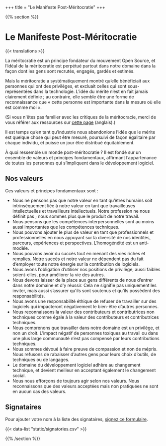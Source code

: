 +++
title = "Le Manifeste Post-Méritocratie"
+++

{{% section %}}

# Le Manifeste Post-Méritocratie

{{< translations >}}

La méritocratie est un principe fondateur du mouvement Open Source, et l’idéal de la méritocratie est perpétué partout dans notre domaine dans la façon dont les gens sont recrutés, engagés, gardés et estimés.

Mais la méritocratie a systématiquement montré qu’elle bénéficiait aux personnes qui ont des privilèges, et excluait celles qui sont sous-représentées dans la technologie. L’idée du mérite n’est en fait jamais clairement définie&nbsp;; au contraire, elle semble être une forme de reconnaissance que «&nbsp;cette personne est importante dans la mesure où elle est comme moi&nbsp;».

(Si vous n'êtes pas familier avec les critiques de la méritocracie, merci de vous référer aux ressources sur <a href="/meritocracy/" hreflang="en">cette page</a> (anglais).)

Il est temps qu’en tant qu’industrie nous abandonions l’idée que le mérite est quelque chose qui peut être mesuré,
poursuivi de façon égalitaire par chaque individu, et puisse un jour être distribué équitablement.

À quoi ressemble un monde post-méritocratie&nbsp;? Il est fondé sur un ensemble de valeurs et principes fondamentaux, affirmant l’appartenance de toutes les personnes qui s’impliquent dans le développement logiciel.

## Nos valeurs

Ces valeurs et principes fondamentaux sont&nbsp;:

* Nous ne pensons pas que notre valeur en tant qu’êtres humains soit intrinsèquement liée à notre valeur en tant que travailleuses intellectuelles et travailleurs intellectuels. Notre profession ne nous définit pas&nbsp;; nous sommes plus que le produit de notre travail.
* Nous pensons que les compétences interpersonnelles sont au moins aussi importantes que les compétences techniques.
* Nous pouvons ajouter le plus de valeur en tant que professionnels et professionnelles en nous appuyant sur la diversité de nos identités, parcours, expériences et perspectives. L’homogénéité est un anti-modèle.
* Nous pouvons avoir du succès tout en menant des vies riches et remplies. Notre succès et notre valeur ne dépendent pas du fait d’employer toute notre énergie sur la contribution de logiciels.
* Nous avons l’obligation d’utiliser nos positions de privilège, aussi faibles soient-elles, pour améliorer la vie des autres.
* Nous devons laisser de la place aux gens différents de nous d’entrer dans notre domaine et d'y réussir. Cela ne signifie pas uniquement les inviter, mais aussi s’assurer qu'ils sont soutenus et qu'ils possèdent des responsabilités. 
* Nous avons une responsabilité éthique de refuser de travailler sur des logiciels qui impacteront négativement le bien-être d’autres personnes.
* Nous reconnaissons la valeur des contributeurs et contributrices non techniques comme égale à la valeur des contributeurs et contributrices techniques.
* Nous comprenons que travailler dans notre domaine est un privilège, et non un droit. L’impact négatif de personnes toxiques au travail ou dans une plus large communauté n’est pas compensé par leurs contributions techniques.
* Nous sommes dévoué à faire preuve de compassion et non de mépris. Nous refusons de rabaisser d’autres gens pour leurs choix d’outils, de techniques ou de langages.
* Le domaine du développement logiciel adhère au changement technique, et devient meilleur en acceptant également le changement social.
* Nous nous efforçons de toujours agir selon nos valeurs. Nous reconnaissons que des valeurs acceptées mais non pratiquées ne sont en aucun cas des valeurs.

## Signataires

<p class="callout">
  Pour ajouter votre nom à la liste des signataires, <a href="https://goo.gl/forms/9JT45K1iuKcBSPFj2" hreflang="en">signez ce formulaire</a>.
</p>

{{< data-list "static/signatories.csv" >}}

{{% /section %}}
